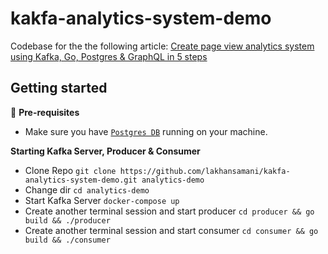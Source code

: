 # kakfa-analytics-system-demo

Codebase for the the following article:
[Create page view analytics system using Kafka, Go, Postgres & GraphQL in 5 steps](https://dev.to/lakhansamani/create-page-view-analytics-system-using-kafka-go-postgres-graphql-in-5-steps-1hc1)

## Getting started

🚨 **Pre-requisites**

- Make sure you have [`Postgres DB`](https://www.postgresql.org/) running on your machine.

**Starting Kafka Server, Producer & Consumer**

- Clone Repo `git clone https://github.com/lakhansamani/kakfa-analytics-system-demo.git analytics-demo`
- Change dir `cd analytics-demo`
- Start Kafka Server `docker-compose up`
- Create another terminal session and start producer `cd producer && go build && ./producer`
- Create another terminal session and start consumer `cd consumer && go build && ./consumer`
